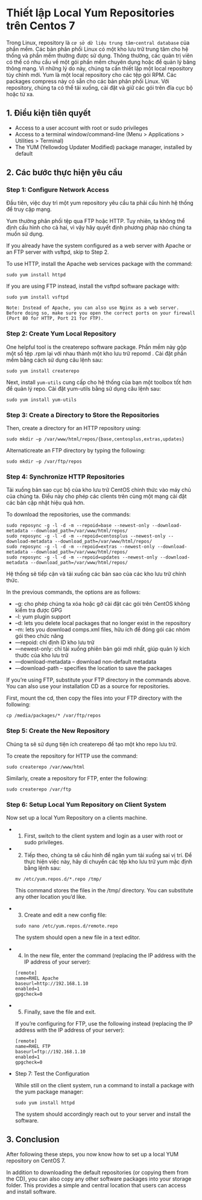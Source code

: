 # Thiết lập Local Yum Repositories trên Centos 7

Trong Linux, repository là `cơ sở dữ liệu trung tâm`-`central database` của phần mềm. Các bản phân phối Linux có một kho lưu trữ trung tâm cho hệ thống và phần mềm thường được sử dụng. Thông thường, các quản trị viên có thể có nhu cầu về một gói phần mềm chuyên dụng hoặc để quản lý băng thông mạng. Vì những lý do này, chúng ta cần thiết lập một local repository tùy chỉnh mới. 
Yum là một local repository cho các tệp gói RPM. Các packages compress này có sẵn cho các bản phân phối Linux. Với repository, chúng ta có thể tải xuống, cài đặt và giữ các gói trên đĩa cục bộ hoặc từ xa.

## 1. Điều kiện tiên quyết
- Access to a user account with root or sudo privileges
- Access to a terminal window/command-line (Menu > Applications > Utilities > Terminal)
- The YUM (Yellowdog Updater Modified) package manager, installed by default

## 2. Các bước thực hiện yêu cầu 
### Step 1: Configure Network Access

Đầu tiên, việc duy trì một yum repository yêu cầu ta phải cấu hình hệ thống để truy cập mạng.

Yum thường phân phối tệp qua FTP hoặc HTTP. Tuy nhiên, ta không thể định cấu hình cho cả hai, vì vậy hãy quyết định phương pháp nào chúng ta muốn sử dụng.

If you already have the system configured as a web server with Apache or an FTP server with vsftpd, skip to Step 2.

To use HTTP, install the Apache web services package with the command:

```
sudo yum install httpd
```

If you are using FTP instead, install the vsftpd software package with:

```
sudo yum install vsftpd
```
```
Note: Instead of Apache, you can also use Nginx as a web server. 
Before doing so, make sure you open the correct ports on your firewall (Port 80 for HTTP, Port 21 for FTP).
```

### Step 2: Create Yum Local Repository

One helpful tool is the createrepo software package. Phần mềm này gộp một số tệp .rpm lại với nhau thành một kho lưu trữ repomd . Cài đặt phần mềm bằng cách sử dụng câu lệnh sau:

```
sudo yum install createrepo
```

Next, install `yum-utils` cung cấp cho hệ thống của bạn một toolbox tốt hơn để quản lý repo. Cài đặt yum-utils bằng sử dụng câu lệnh sau:

```
sudo yum install yum-utils
```

### Step 3: Create a Directory to Store the Repositories

Then, create a directory for an HTTP repository using:

```
sudo mkdir –p /var/www/html/repos/{base,centosplus,extras,updates}
```

Alternaticreate an FTP directory by typing the following:

```
sudo mkdir –p /var/ftp/repos
```

### Step 4: Synchronize HTTP Repositories

Tải xuống bản sao cục bộ của kho lưu trữ CentOS chính thức vào máy chủ của chúng ta. Điều này cho phép các clients trên cùng một mạng cài đặt các bản cập nhật hiệu quả hơn.

To download the repositories, use the commands:

```
sudo reposync -g -l -d -m --repoid=base --newest-only --download-metadata --download_path=/var/www/html/repos/
sudo reposync -g -l -d -m --repoid=centosplus --newest-only --download-metadata --download_path=/var/www/html/repos/
sudo reposync -g -l -d -m --repoid=extras --newest-only --download-metadata --download_path=/var/www/html/repos/
sudo reposync -g -l -d -m --repoid=updates --newest-only --download-metadata --download_path=/var/www/html/repos/
```

Hệ thống sẽ tiếp cận và tải xuống các bản sao của các kho lưu trữ chính thức.

In the previous commands, the options are as follows:

- –g: cho phép chúng ta xóa hoặc gỡ cài đặt các gói trên CentOS không kiểm tra được GPG
- –l: yum plugin support
- –d: lets you delete local packages that no longer exist in the repository
- –m: lets you download comps.xml files, hữu ích để đóng gói các nhóm gói theo chức năng
- ––repoid: chỉ định ID kho lưu trữ
- ––newest-only: chỉ tải xuống phiên bản gói mới nhất, giúp quản lý kích thước của kho lưu trữ
- ––download-metadata – download non-default metadata
- ––download-path – specifies the location to save the packages

If you’re using FTP, substitute your FTP directory in the commands above. You can also use your installation CD as a source for repositories.

First, mount the cd, then copy the files into your FTP directory with the following:

```
cp /media/packages/* /var/ftp/repos
```

### Step 5: Create the New Repository

Chúng ta sẽ sử dụng tiện ích createrepo để tạo một kho repo lưu trữ.

To create the repository for HTTP use the command:

```
sudo createrepo /var/www/html
```

Similarly, create a repository for FTP, enter the following:

```
sudo createrepo /var/ftp
```

### Step 6: Setup Local Yum Repository on Client System

Now set up a local Yum Repository on a clients machine.

- 1. First, switch to the client system and login as a user with root or sudo privileges.
- 2. Tiếp theo, chúng ta sẽ cấu hình để ngăn yum tải xuống sai vị trí. Để thực hiện việc này, hãy di chuyển các tệp kho lưu trữ yum mặc định bằng lệnh sau:
  
  ```
  mv /etc/yum.repos.d/*.repo /tmp/
  ```
  
  This command stores the files in the /tmp/ directory. You can substitute any other location you’d like.

- 3. Create and edit a new config file:
  
  ```
  sudo nano /etc/yum.repos.d/remote.repo
  ```
  
  The system should open a new file in a text editor.

- 4. In the new file, enter the command (replacing the IP address with the IP address of your server):
  
  ```
  [remote]
  name=RHEL Apache
  baseurl=http://192.168.1.10
  enabled=1
  gpgcheck=0
  ```

- 5. Finally, save the file and exit.

  If you’re configuring for FTP, use the following instead (replacing the IP address with the IP address of your server):
  
  ```
  [remote] 
  name=RHEL FTP
  baseurl=ftp://192.168.1.10
  enabled=1
  gpgcheck=0
  ```
  
- Step 7: Test the Configuration
  
  While still on the client system, run a command to install a package with the yum package manager:
  ```
  sudo yum install httpd
  ```
  
  The system should accordingly reach out to your server and install the software.

## 3. Conclusion

After following these steps, you now know how to set up a local YUM repository on CentOS 7.

In addition to downloading the default repositories (or copying them from the CD), you can also copy any other software packages into your storage folder. This provides a simple and central location that users can access and install software.
